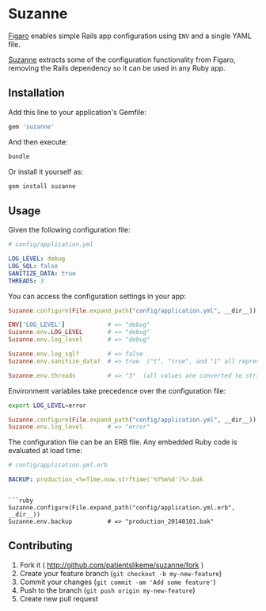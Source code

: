 # Suzanne

[Figaro](http://www.github.com/laserlemon/figaro) enables simple Rails app configuration using `ENV` and a single YAML file.

[Suzanne](http://www.github.com/patientslikeme/suzanne) extracts some of the configuration functionality from Figaro, removing the Rails dependency so it can be used in any Ruby app.

## Installation

Add this line to your application's Gemfile:

```ruby
gem 'suzanne'
```

And then execute:

```bash
bundle
```

Or install it yourself as:

```bash
gem install suzanne
```

## Usage

Given the following configuration file:

```yaml
# config/application.yml

LOG_LEVEL: debug
LOG_SQL: false
SANITIZE_DATA: true
THREADS: 3
```

You can access the configuration settings in your app:

```ruby
Suzanne.configure(File.expand_path("config/application.yml", __dir__))

ENV['LOG_LEVEL']            # => "debug"
Suzanne.env.LOG_LEVEL       # => "debug"
Suzanne.env.log_level       # => "debug"

Suzanne.env.log_sql?        # => false
Suzanne.env.sanitize_data?  # => true  ("t", "true", and "1" all represent true)

Suzanne.env.threads         # => "3"  (all values are converted to strings)
```

Environment variables take precedence over the configuration file:

```bash
export LOG_LEVEL=error
```

```ruby
Suzanne.configure(File.expand_path("config/application.yml", __dir__))
Suzanne.env.log_level       # => "error"
```

The configuration file can be an ERB file. Any embedded Ruby code is evaluated at load time:

```yaml
# config/application.yml.erb

BACKUP: production_<%=Time.now.strftime('%Y%m%d')%>.bak
```
```

```ruby
Suzanne.configure(File.expand_path("config/application.yml.erb", __dir__))
Suzanne.env.backup          # => "production_20140101.bak"
```

## Contributing

1. Fork it ( http://github.com/patientslikeme/suzanne/fork )
2. Create your feature branch (`git checkout -b my-new-feature`)
3. Commit your changes (`git commit -am 'Add some feature'`)
4. Push to the branch (`git push origin my-new-feature`)
5. Create new pull request
